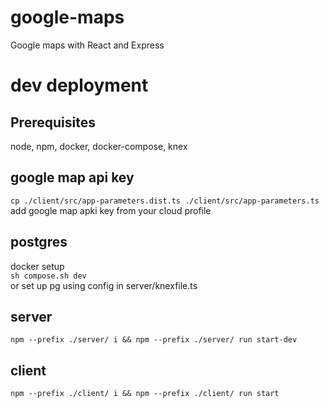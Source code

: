 # google-maps
Google maps with React and Express

# dev deployment

## Prerequisites
node, npm, docker, docker-compose, knex

## google map api key
``cp ./client/src/app-parameters.dist.ts ./client/src/app-parameters.ts``  
add google map apki key from your cloud profile

## postgres 
docker setup  
``sh compose.sh dev``  
or set up pg using config in server/knexfile.ts

## server
``npm --prefix ./server/ i && npm --prefix ./server/ run start-dev``

## client
``npm --prefix ./client/ i && npm --prefix ./client/ run start``
